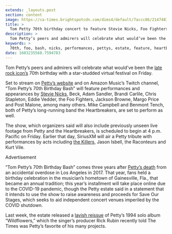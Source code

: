 ```yaml
--- 
extends: _layouts.post 
section: content 
image: https://ca-times.brightspotcdn.com/dims4/default/7accc86/2147483647/strip/true/crop/2048x1075+0+145/resize/1200x630!/quality/90/?url=https%3A%2F%2Fcalifornia-times-brightspot.s3.amazonaws.com%2F6c%2F98%2F770d91ecb0569cb849079243234b%2Fla-et-ms-tom-petty-hypnotic-eye-20140720-001 
title: > 
  Tom Petty 70th birthday concert to feature Stevie Nicks, Foo Fighters, Post Malone, more 
description: > 
  Tom Petty’s peers and admirers will celebrate what would’ve been the late rock icon’s 70th birthday with a star-studded virtual festival on Friday.Set to stream on Petty’s website and on Amazon Music’s Twitch channel, “Tom Petty’s 70th Birthday Bash” will feature performances and appearances by Stevie Nicks, Beck, Adam Sandler, Brandi Carlile, Chris Stapleton, Eddie Vedder, the Foo Fighters, Jackson Browne, Margo Price and Post Malone, among many others.Mike Campbell and Benmont Tench, both of Petty’s long-running band the Heartbreakers, are set to perform as well.Earlier that day, SiriusXM will air a Petty tribute with performances by acts including the Killers, Jason Isbell, the Raconteurs and Kurt Vile.Advertisement“Tom Petty’s 70th Birthday Bash” comes three years after Petty’s death from an accidental overdose in Los Angeles in 2017. 
keywords: > 
  70th, foo, bash, nicks, performances, pettys, estate, feature, heartbreakers, malone, fighters, tom, stevie, concert, wouldve, post, birthday, petty 
date: 1603235568.7594783 
--- 
```

<div><p>Tom Petty&#8217;s peers and admirers will celebrate what would&#8217;ve been the <a class="link" href="https://www.latimes.com/local/la-me-tom-petty-20171002-story.html">late rock icon&#8217;s</a> 70th birthday with a star-studded virtual festival on Friday.</p><p>Set to stream on <a class="link" href="https://www.tompetty.com/" target="_blank">Petty&#8217;s website</a> and on Amazon Music&#8217;s Twitch channel, &#8220;Tom Petty&#8217;s 70th Birthday Bash&#8221; will feature performances and appearances by <a class="link" href="https://www.latimes.com/entertainment-arts/music/story/2020-09-30/stevie-nicks-fleetwood-mac-solo-concert-film">Stevie Nicks</a>, Beck, Adam Sandler, Brandi Carlile, Chris Stapleton, Eddie Vedder, the Foo Fighters, Jackson Browne, Margo Price and Post Malone, among many others. Mike Campbell and Benmont Tench, both of Petty&#8217;s long-running band the Heartbreakers, are set to perform as well.</p><p>The show, which organizers said will also include previously unseen live footage from Petty and the Heartbreakers, is scheduled to begin at 4 p.m. Pacific on Friday. Earlier that day, SiriusXM will air a Petty tribute with performances by acts including <a class="link" href="https://www.latimes.com/entertainment-arts/music/story/2020-08-19/killers-brandon-flowers-imploding-the-mirage">the Killers</a>, Jason Isbell, the Raconteurs and Kurt Vile.</p><p class="google-dfp-ad-caption">Advertisement</p>
    <p id="google-adf57c0248-7734-4b51-9577-7eac20ea2088" class="google-dfp-ad injected">
        <p class="google-dfp-ad-placeholder"></p>
    </p>
<p></p><p>&#8220;Tom Petty&#8217;s 70th Birthday Bash&#8221; comes three years after <a class="link" href="https://www.latimes.com/entertainment/music/la-et-ms-tom-petty-appreciation-20171002-story.html">Petty&#8217;s death</a> from an accidental overdose in Los Angeles in 2017. That year, fans held a birthday celebration in the musician&#8217;s hometown of Gainesville, Fla., that became an annual tradition; this year&#8217;s installment will take place online due to the COVID-19 pandemic, though the Petty estate said in a statement that it intends to use the show to raise awareness and proceeds for Save Our Stages, which seeks to aid independent concert venues imperiled by the COVID shutdown.</p><p>Last week, the estate released a <a class="link" href="https://www.latimes.com/entertainment-arts/music/story/2020-09-21/tom-petty-wildflowers-solo-album-reissue-rick-rubin">lavish reissue</a> of Petty&#8217;s 1994 solo album &#8220;Wildflowers,&#8221; which the singer&#8217;s producer Rick Rubin recently told The Times was Petty&#8217;s favorite of his many projects.</p></div>